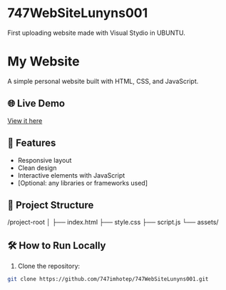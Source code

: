 # 747WebSiteLunyns001
First uploading website made with Visual Stydio in UBUNTU. 



# My Website
A simple personal website built with HTML, CSS, and JavaScript.



## 🌐 Live Demo

[View it here](https://yourusername.github.io/your-repo-name/)



## 🚀 Features

- Responsive layout
- Clean design
- Interactive elements with JavaScript
- [Optional: any libraries or frameworks used]



## 📁 Project Structure
/project-root
│
├── index.html
├── style.css
├── script.js
└── assets/



## 🛠️ How to Run Locally

1. Clone the repository:

```bash
git clone https://github.com/747imhotep/747WebSiteLunyns001.git




